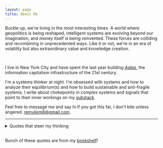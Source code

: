 ```yaml
---
layout: page
title: About Me
---
```


<p class="message">
Buckle up, we're living in the most interesting times. A world where geopolitics is being reshaped, intelligent systems are evolving beyond our imagination, and money itself is being reinvented. These forces are colliding and recombining in unprecedented ways. Like it or not, we're in an era of volatility but also extraordinary value and knowledge creation.
</p>
<br>

I live in New York City and have spent the last year building [*Aalps*](https://www.aalpslabs.com), the information capitalism infrastructure of the 21st century.

I'm a systems thinker at night. I'm obsessed with systems and how to analyze their equilibrium(s) and how to build sustainable and anti-fragile systems. I write about chokepoints in complex systems and signals that point to their inner workings on my [substack](https://signalsands.substack.com/).


Feel free to message me and say hi if you got this far, I don't bite unless angered. remyjkim8@gmail.com.

---
<details>
<summary>Quotes that steer my thinking </summary>
<div class="regular-text">
<div class="quote-box">
  <span style="color: blue">"The only thing that is constant is change"</span>
  <div class="quote-attribution">- Heraclitus</div>
</div>

<div class="quote-box">
  <span style="color: blue">"There are only three ways for humans to change: First, change the time allocation; Second, change the place of residence; Third, change the people with whom they interact. Only under these three elements can human beings change. One of the most meaningless is: 'Make new resolutions'."</span>
  <div class="quote-attribution">- Kenichi Ohmae</div>
</div>

<div class="quote-box">
  <span style="color: blue">"There are three qualities to look for in a partner: intelligence, energy, and integrity."</span>
  <div class="quote-attribution">- Naval Ravikant</div>
</div>

<div class="quote-box">
  <span style="color: blue">"Our strategy is to use systems, alter systems, and build systems that expand our circles in ways each of us couldn't do on our own... Uncertainty is a feature of every strategy. Not the delineated steps of a proven process, but the exploration and probabilities of creating a better version of the future."</span>
  <div class="quote-attribution">- Seth Godin</div>
</div>

<div class="quote-box">
  <span style="color: blue">"The curious mind embraces science; the gifted and sensitive, the arts; the practical, business; the leftover becomes an economist"</span>
  <div class="quote-attribution">- Nassim Nicholas Taleb</div>
</div>
</div>
</details>

<br>

Bunch of these quotes are from my [bookshelf](../bookshelf)!

<!-- <small>
Proud alumni of [Seoul National University](https://en.snu.ac.kr/) where I was fortunate to study control systems, computer systems and financial systems.

<small>
I'm currently on a leave from my graduate studies at [UPenn](https://www.upenn.edu/) where I studied computer science. -->


